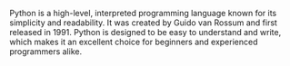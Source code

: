 

Python is a high-level, interpreted programming language known for its simplicity and readability. It was created by Guido van Rossum and first released in 1991. Python is designed to be easy to understand and write, which makes it an excellent choice for beginners and experienced programmers alike.
